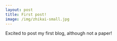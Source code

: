 ```yaml
---
layout: post
title: First post!
image: /img/zhikai-small.jpg
---
```


Excited to post my first blog, although not a paper!

